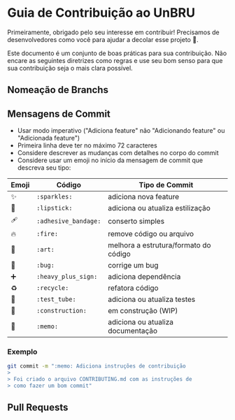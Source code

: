# Guia de Contribuição ao UnBRU

Primeiramente, obrigado pelo seu interesse em contribuir! Precisamos de desenvolvedores como você para ajudar a decolar esse projeto 🚀.

Este documento é um conjunto de boas práticas para sua contribuição. Não encare as seguintes diretrizes como regras e use seu bom senso para que sua contribuição seja o mais clara possível.

## Nomeação de Branchs

## Mensagens de Commit

- Usar modo imperativo ("Adiciona feature" não "Adicionando feature" ou "Adicionada feature")
- Primeira linha deve ter no máximo 72 caracteres
- Considere descrever as mudanças com detalhes no corpo do commit
- Considere usar um emoji no início da mensagem de commit que descreva seu tipo:

Emoji | Código | Tipo de Commit
------------ | ------------- | -------------
:sparkles: | `:sparkles:` | adiciona nova feature
:lipstick: | `:lipstick:` | adiciona ou atualiza estilização
:adhesive_bandage: | `:adhesive_bandage:` | conserto simples
:fire: | `:fire:` | remove código ou arquivo
:art: | `:art:` | melhora a estrutura/formato do código
:bug: | `:bug:` | corrige um bug
:heavy_plus_sign: | `:heavy_plus_sign:` | adiciona dependência
:recycle: | `:recycle:` | refatora código
:test_tube: | `:test_tube:` | adiciona ou atualiza testes
:construction: | `:construction:` | em construção (WIP)
:memo: | `:memo:` | adiciona ou atualiza documentação

### Exemplo
```bash
git commit -m ":memo: Adiciona instruções de contribuição
>
> Foi criado o arquivo CONTRIBUTING.md com as instruções de
> como fazer um bom commit"
``` 

## Pull Requests

